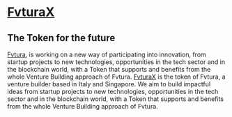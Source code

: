 
# [FvturaX](https://www.fvturax.com)

## The Token for the future

[Fvtura](https://www.fvtura.com), is working on a new way of participating into innovation, from startup projects to new technologies, opportunities in the tech sector and in the blockchain world, with a Token that supports and benefits from the whole Venture Building approach of Fvtura.
[FvturaX](https://www.fvturax.com) is the token of Fvtura, a venture builder based in Italy and Singapore. We aim to build impactful ideas from startup projects to new technologies, opportunities in the tech sector and in the blockchain world, with a Token that supports and benefits from the whole Venture Building approach of Fvtura.
